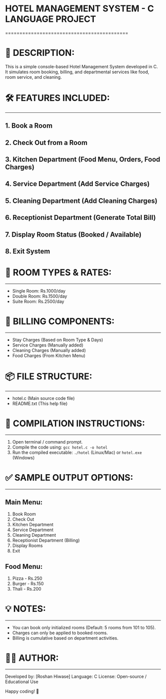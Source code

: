 # HOTEL MANAGEMENT SYSTEM - C LANGUAGE PROJECT
===========================================

# 📌 DESCRIPTION:
This is a simple console-based Hotel Management System developed in C. It simulates room booking, billing, and departmental services like food, room service, and cleaning.

# 🛠️ FEATURES INCLUDED:
---------------------
## 1. Book a Room
## 2. Check Out from a Room
## 3. Kitchen Department (Food Menu, Orders, Food Charges)
## 4. Service Department (Add Service Charges)
## 5. Cleaning Department (Add Cleaning Charges)
## 6. Receptionist Department (Generate Total Bill)
## 7. Display Room Status (Booked / Available)
## 8. Exit System

# 🏨 ROOM TYPES & RATES:
-----------------------
- Single Room: Rs.1000/day
- Double Room: Rs.1500/day
- Suite Room: Rs.2500/day

# 🧾 BILLING COMPONENTS:
----------------------
- Stay Charges (Based on Room Type & Days)
- Service Charges (Manually added)
- Cleaning Charges (Manually added)
- Food Charges (From Kitchen Menu)

# 📦 FILE STRUCTURE:
------------------
- hotel.c (Main source code file)
- README.txt (This help file)

# 🔧 COMPILATION INSTRUCTIONS:
----------------------------
1. Open terminal / command prompt.
2. Compile the code using:
   `gcc hotel.c -o hotel`
3. Run the compiled executable:
   `./hotel` (Linux/Mac) or `hotel.exe` (Windows)

# ✅ SAMPLE OUTPUT OPTIONS:
-------------------------
## Main Menu:
1. Book Room
2. Check Out
3. Kitchen Department
4. Service Department
5. Cleaning Department
6. Receptionist Department (Billing)
7. Display Rooms
8. Exit

## Food Menu:
1. Pizza - Rs.250
2. Burger - Rs.150
3. Thali - Rs.200

# 💡 NOTES:
---------
- You can book only initialized rooms (Default: 5 rooms from 101 to 105).
- Charges can only be applied to booked rooms.
- Billing is cumulative based on department activities.

# 🧑‍💻 AUTHOR:
-----------
Developed by: [Roshan Hiwase]
Language: C
License: Open-source / Educational Use

Happy coding! 🎉
